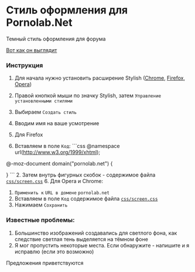 # Стиль оформления  для Pоrnоlаb.Net

Темный стиль оформления для форума

[Вот как он выглядит](http://i75.fastpic.ru/big/2016/0325/d4/487886b7daa0478dd974f5e6be55abd4.png)

### Инструкция

1. Для начала нужно установить расширение Stylish ([Chrome](https://chrome.google.com/webstore/detail/stylish/fjnbnpbmkenffdnngjfgmeleoegfcffe?hl=en), [Firefox](https://addons.mozilla.org/en-US/firefox/addon/stylish/), [Opera](https://addons.opera.com/ru/extensions/details/stylish/))

2. Правой кнопкой мыши по значку Stylish, затем `Управление установленными стилями`
3. Выбираем `Создать стиль`
4. Вводим имя на ваше усмотрение
5. Для Firefox
  1. Вставляем в поле `Код`:
    ```css
  @namespace url(http://www.w3.org/1999/xhtml);

  @-moz-document domain("pornolab.net") {
  
  }
    ```
  2. Затем внутрь фигурных скобок - содержимое файла [`css/screen.css`](https://raw.githubusercontent.com/lustman/PLStyles/master/css/screen.css)
6. Для Opera и Chrome:
  1. `Применить к` `URL в домене` `pornolab.net`
  2. Вставляем в поле `Код` содержимое файла [`css/screen.css`](https://raw.githubusercontent.com/lustman/PLStyles/master/css/screen.css)
7. Нажимаем `Сохранить`

### Известные проблемы:

1. Большинство изображений создавались для светлого фона, как следствие светлая тень выделяется на тёмном фоне
2. Я мог пропустить некоторые места. Если обнаружите - напишите и я исправлю (если это возможно)

Предложения приветствуются
